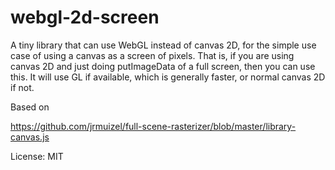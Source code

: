 webgl-2d-screen
===============

A tiny library that can use WebGL instead of canvas 2D, for the simple use case of using a canvas as a screen of pixels. That is, if you are using canvas 2D and just doing putImageData of a full screen, then you can use this. It will use GL if available, which is generally faster, or normal canvas 2D if not.

Based on

https://github.com/jrmuizel/full-scene-rasterizer/blob/master/library-canvas.js

License: MIT


